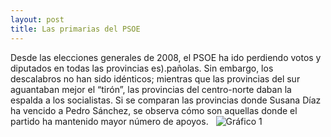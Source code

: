 ```yaml
---
layout: post
title: Las primarias del PSOE
---
```

Desde las elecciones generales de 2008, el PSOE ha ido perdiendo votos y diputados en todas las provincias es).pañolas. Sin embargo, los descalabros no han sido idénticos; mientras que las provincias del sur aguantaban mejor el “tirón”, las provincias del centro-norte daban la espalda a los socialistas. Si se comparan las provincias donde Susana Díaz ha vencido a Pedro Sánchez, se observa cómo son aquellas donde el partido ha mantenido mayor número de apoyos.
 
![Gráfico 1](https://raw.githubusercontent.com/jose8david/jose8david.github.io/master/img/psoe-primarias.PNG)
